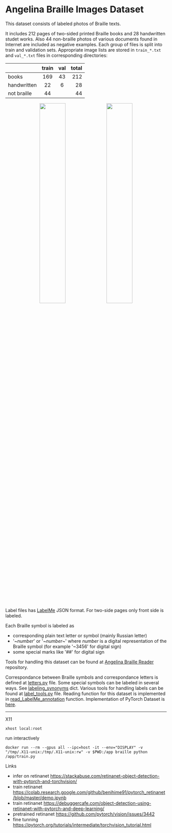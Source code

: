 # Angelina Braille Images Dataset

This dataset consists of labeled photos of Braille texts.

It includes 212 pages of two-sided printed Braille books and 28 handwritten studet works. Also 44 non-braille photos of various documents found in Internet are included as negative examples.
Each group of files is split into train and validation sets. Appropriate image lists are stored in ```train_*.txt``` and ```val_*.txt``` files in corresponding directories:

|   | train | val | total |
| ----- | :---: | :---: | ---: |
| books | 169 | 43 | 212 |
| handwritten | 22 | 6 | 28 |
| not braille | 44 |  | 44 |

<div align=center><img width="40%" src="pics/raw.jpg?raw=true"/>&nbsp;&nbsp;<img width="40%" src="pics/labeled.jpg?raw=true"/></div> 

Label files has [LabelMe](https://github.com/wkentaro/labelme) JSON format. For two-side pages only front side is labeled.

Each Braille symbol is labeled as 
* corresponding plain text letter or symbol (mainly Russian letter)
* '\~_number_' or '\~_number_\~' where _number_ is a digital representation of the Braille symbol (for example '\~3456' for digital sign)
* some special marks like '##' for digital sign

Tools for handling this dataset can be found at [Angelina Braille Reader](https://github.com/IlyaOvodov/AngelinaReader) repository.

Correspondance between Braille symbols and correspondance letters is defined at [letters.py](https://github.com/IlyaOvodov/AngelinaReader/blob/master/braille_utils/letters.py) file.
Some special symbols can be labeled in several ways. See [labeling_synonyms](https://github.com/IlyaOvodov/AngelinaReader/blob/328b0e0d30353d76ec06cde8560a876da5c46ab7/braille_utils/label_tools.py#L67) dict.
Various tools for handling labels can be found at [label_tools.py](https://github.com/IlyaOvodov/AngelinaReader/blob/master/braille_utils/label_tools.py) file.
Reading function for this dataset is implemented in [read_LabelMe_annotation](https://github.com/IlyaOvodov/AngelinaReader/blob/328b0e0d30353d76ec06cde8560a876da5c46ab7/data_utils/data.py#L325) function.
Implementation of PyTorch Dataset is [here](https://github.com/IlyaOvodov/AngelinaReader/blob/328b0e0d30353d76ec06cde8560a876da5c46ab7/data_utils/data.py#L171).         

------------------------------

X11 

```
xhost local:root
```

run interactively 

```
docker run --rm --gpus all --ipc=host -it --env="DISPLAY" -v "/tmp/.X11-unix:/tmp/.X11-unix:rw" -v $PWD:/app braille python /app/train.py
```

Links
- infer on retinanet https://stackabuse.com/retinanet-object-detection-with-pytorch-and-torchvision/
- train retinanet https://colab.research.google.com/github/benihime91/pytorch_retinanet/blob/master/demo.ipynb
- train retinanet https://debuggercafe.com/object-detection-using-retinanet-with-pytorch-and-deep-learning/
- pretrained retinanet https://github.com/pytorch/vision/issues/3442
- fine tunning https://pytorch.org/tutorials/intermediate/torchvision_tutorial.html